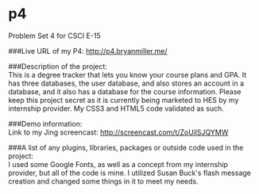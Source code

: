 p4
==

Problem Set 4 for CSCI E-15

###Live URL of my P4:
http://p4.bryanmiller.me/

###Description of the project:  
This is a degree tracker that lets you know your course plans and GPA.  It has three
databases, the user database, and also stores an account in a database, and it also has
a database for the course information.  Please keep this project secret
as it is currently being marketed to HES by my internship provider.
My CSS3 and HTML5 code validated as such.

###Demo information:  
Link to my Jing screencast:  http://screencast.com/t/ZoUilSJQYMW

###A list of any plugins, libraries, packages or outside code used in the project:  
I used some Google Fonts, as well as a concept from my internship provider, but
all of the code is mine.  I utilized Susan Buck's flash message creation and changed
 some things in it to meet my needs.